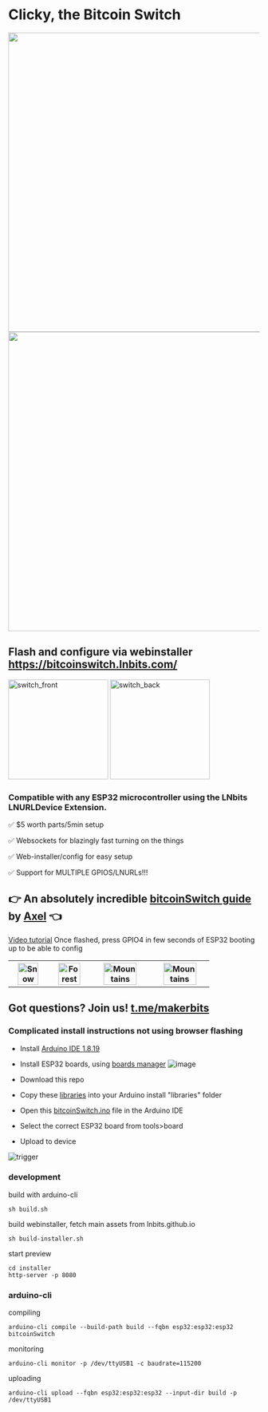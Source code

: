 # Clicky, the Bitcoin Switch

<img width="600" src="https://user-images.githubusercontent.com/33088785/166832680-600ed270-cbc9-4749-82f1-c1853b242329.png"><img width="600" src="https://user-images.githubusercontent.com/33088785/166829474-a28ca2b7-dd3e-46d4-89d3-8a10bf1d3fad.png">

## Flash and configure via webinstaller https://bitcoinswitch.lnbits.com/

<img src="https://github.com/lnbits/bitcoinswitch/assets/63317640/35936b5d-d337-4dcb-8967-5f33d087b6d7" alt="switch_front" width="200">
<img src="https://github.com/lnbits/bitcoinswitch/assets/63317640/ce702a01-a315-4a0c-a86a-c69fe6a79264" alt="switch_back" width="200">

### Compatible with any ESP32 microcontroller using the LNbits LNURLDevice Extension.

✅ $5 worth parts/5min setup

✅ Websockets for blazingly fast turning on the things

✅ Web-installer/config for easy setup

✅ Support for MULTIPLE GPIOS/LNURLs!!!

## 👉 An absolutely incredible <a href="https://ereignishorizont.xyz/bitcoinswitch/en/">bitcoinSwitch guide</a> by [Axel](https://github.com/AxelHamburch/) 👈

<a href="https://twitter.com/arcbtc/status/1585627498510831616">Video tutorial</a>
Once flashed, press GPIO4 in few seconds of ESP32 booting up to be able to config

   <table>
  <tr>
    <th><img src="https://user-images.githubusercontent.com/33088785/204107016-bc9473e0-2843-4873-af71-cd934e07f444.gif" alt="Snow" style="width:80%"></th>
    <th><img src="https://user-images.githubusercontent.com/33088785/204107029-cc4ad95b-b130-4b48-9091-86d7be7d4f16.gif" alt="Forest" style="width:80%"></th>
    <th><img src="https://user-images.githubusercontent.com/33088785/204107037-870571f8-b860-4019-93d4-bbdbeaf1091f.gif" alt="Mountains" style="width:80%"></th>
    <th><img src="https://user-images.githubusercontent.com/33088785/204107044-b8a7d94f-6908-40dd-bb82-974e08f077f4.gif" alt="Mountains" style="width:80%"></th>
  </tr>
</table>

## Got questions? Join us! <a href="https://t.me/makerbits">t.me/makerbits</a>

### Complicated install instructions not using browser flashing
- Install <a href="https://www.arduino.cc/en/software">Arduino IDE 1.8.19</a>
- Install ESP32 boards, using <a href="https://docs.espressif.com/projects/arduino-esp32/en/latest/installing.html#installing-using-boards-manager">boards manager</a>
![image](https://user-images.githubusercontent.com/33088785/161862832-1269a12e-16ce-427c-9a92-df3ee573a1fb.png)

- Download this repo
- Copy these <a href="libraries">libraries</a> into your Arduino install "libraries" folder
- Open this <a href="bitcoinSwitch.ino">bitcoinSwitch.ino</a> file in the Arduino IDE
- Select the correct ESP32 board from tools>board
- Upload to device

![trigger](https://user-images.githubusercontent.com/33088785/166829947-d0194b32-19fc-4a16-83d3-dc6f9af9337c.gif)


### development
build with arduino-cli
```console
sh build.sh
```
build webinstaller, fetch main assets from lnbits.github.io
```console
sh build-installer.sh
```
start preview
```console
cd installer
http-server -p 8080
```

### arduino-cli
compiling
```console
arduino-cli compile --build-path build --fqbn esp32:esp32:esp32 bitcoinSwitch
```
monitoring
```console
arduino-cli monitor -p /dev/ttyUSB1 -c baudrate=115200
```
uploading
```console
arduino-cli upload --fqbn esp32:esp32:esp32 --input-dir build -p /dev/ttyUSB1
```
